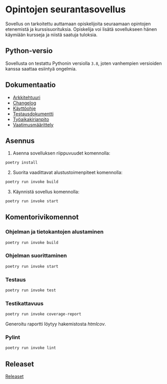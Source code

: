 # Opintojen seurantasovellus

Sovellus on tarkoitettu auttamaan opiskelijoita seuraamaan opintojen etenemistä ja kurssisuorituksia. Opiskelija voi lisätä sovellukseen hänen käymiään kursseja ja niistä saatuja tuloksia.

## Python-versio

Sovellusta on testattu Pythonin versiolla `3.8`, joten vanhempien versioiden kanssa saattaa esiintyä ongelmia.

## Dokumentaatio

- [Arkkitehtuuri](https://github.com/isa-srs/ot-harjoitustyo2022/blob/main/dokumentaatio/arkkitehtuuri.md)
- [Changelog](https://github.com/isa-srs/ot-harjoitustyo2022/blob/main/dokumentaatio/changelog.md)
- [Käyttöohje](https://github.com/isa-srs/ot-harjoitustyo2022/blob/main/dokumentaatio/kayttoohje.md)
- [Testausdokumentti](https://github.com/isa-srs/ot-harjoitustyo2022/blob/main/dokumentaatio/testaus.md)
- [Työaikakirjanpito](https://github.com/isa-srs/ot-harjoitustyo2022/blob/main/dokumentaatio/tuntikirjanpito.md)
- [Vaatimusmäärittely](https://github.com/isa-srs/ot-harjoitustyo2022/blob/main/dokumentaatio/vaatimusmaarittely.md)

## Asennus

1. Asenna sovelluksen riippuvuudet komennolla:

```bash
poetry install
```

2. Suorita vaadittavat alustustoimenpiteet komennolla:

```bash
poetry run invoke build
```

3. Käynnistä sovellus komennolla:

```bash
poetry run invoke start
```

## Komentorivikomennot

### Ohjelman ja tietokantojen alustaminen
```bash
poetry run invoke build
```

### Ohjelman suorittaminen

```bash
poetry run invoke start
```

### Testaus

```bash
poetry run invoke test
```

### Testikattavuus

```bash
poetry run invoke coverage-report
```

Generoitu raportti löytyy hakemistosta _htmlcov_.

### Pylint

```bash
poetry run invoke lint
```

## Releaset

[Releaset](https://github.com/isa-srs/ot-harjoitustyo2022/releases)

